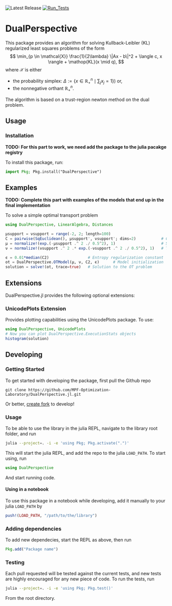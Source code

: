 ![Latest Release](https://img.shields.io/github/v/release/MPF-Optimization-Laboratory/DualPerspective.jl)
[![Run_Tests](https://github.com/MPF-Optimization-Laboratory/DualPerspective.jl/actions/workflows/run-tests.yml/badge.svg)](https://github.com/MPF-Optimization-Laboratory/DualPerspective.jl/actions/workflows/run-tests.yml)


# DualPerspective

This package provides an algorithm for solving Kullback-Leibler (KL) regularized least squares problems of the form
$$
\min_{p \in \mathcal{X}} \frac{1}{2\lambda} \|Ax - b\|^2 + \langle c, x \rangle + \mathop{KL}(x \mid q),
$$
where $\mathcal{X}$ is either
- the probability simplex: $\Delta := \{ x∈ℝ^n_+ \mid ∑_j x_j=1\}$) or,
- the nonnegative orthant $ℝ^n_+$.

The algorithm is based on a trust-region newton method on the dual problem.

## Usage

### Installation

**TODO: For this part to work, we need add the package to the julia pacakge registry**

To install this package, run:

```julia
import Pkg; Pkg.install("DualPerspective")
```

## Examples

**TODO: Complete this part with examples of the models that end up in the final implementation**

To solve a simple optimal transport problem

```julia
using DualPerspective, LinearAlgebra, Distances

μsupport = νsupport = range(-2, 2; length=100)
C = pairwise(SqEuclidean(), μsupport', νsupport'; dims=2)           # Cost matrix
μ = normalize!(exp.(-μsupport .^ 2 ./ 0.5^2), 1)                    # Start distribution
ν = normalize!(νsupport .^ 2 .* exp.(-νsupport .^ 2 ./ 0.5^2), 1)   # Target distribution

ϵ = 0.01*median(C2)                 # Entropy regularization constant
ot = DualPerspective.OTModel(μ, ν, C2, ϵ)      # Model initialization
solution = solve!(ot, trace=true)   # Solution to the OT problem          
```

## Extensions

DualPerspective.jl provides the following optional extensions:

### UnicodePlots Extension

Provides plotting capabilities using the UnicodePlots package. To use:

```julia
using DualPerspective, UnicodePlots
# Now you can plot DualPerspective.ExecutionStats objects
histogram(solution)
```

## Developing

### Getting Started

To get started with developing the package, first pull the Github repo

```shell
git clone https://github.com/MPF-Optimization-Laboratory/DualPerspective.jl.git
```

Or better, [create fork](https://docs.github.com/en/pull-requests/collaborating-with-pull-requests/working-with-forks/fork-a-repo) to develop!

### Usage

To be able to use the library in the julia REPL, navigate to the library root folder, and run

```bash
julia --project=. -i -e 'using Pkg; Pkg.activate(".")'
```

This will start the julia REPL, and add the repo to the julia `LOAD_PATH`. To start using, run

```julia
using DualPerspective
```

And start running code.

#### Using in a notebook

To use this package in a notebook while developing, add it manually to your julia `LOAD_PATH` by
```julia
push!(LOAD_PATH, "/path/to/the/library")
```

### Adding dependencies

To add new dependecies, start the REPL as above, then run

```julia
Pkg.add("Package name")
```

### Testing

Each pull requested will be tested against the current tests, and new tests are highly encouraged for any new piece of code. To run the tests, run

```bash
julia --project=. -i -e 'using Pkg; Pkg.test()'
```

From the root directory.
